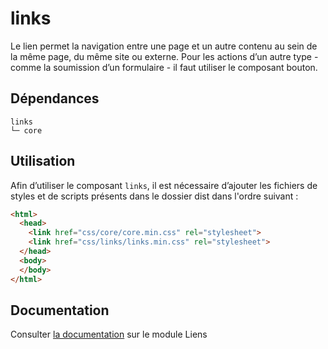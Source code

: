 # links

Le lien permet la navigation entre une page et un autre contenu au sein de la même page, du même site ou externe. Pour les actions d’un autre type - comme la soumission d’un formulaire - il faut utiliser le composant bouton.

## Dépendances
```shell
links
└─ core
```

## Utilisation
Afin d’utiliser le composant `links`, il est nécessaire d’ajouter les fichiers de styles et de scripts présents dans le dossier dist dans l'ordre suivant :
```html
<html>
  <head>
    <link href="css/core/core.min.css" rel="stylesheet">
    <link href="css/links/links.min.css" rel="stylesheet">
  </head>
  <body>
  </body>
</html>
```

## Documentation

Consulter [la documentation](https://gouvfr.atlassian.net/wiki/spaces/DB/pages/217284725/Liens+-+Links) sur le module Liens